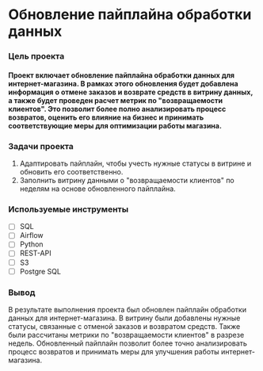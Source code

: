 # Обновление пайплайна обработки данных 

### Цель проекта

#### Проект включает обновление пайплайна обработки данных для интернет-магазина. В рамках этого обновления будет добавлена информация о отмене заказов и возврате средств в витрину данных, а также будет проведен расчет метрик по "возвращаемости клиентов". Это позволит более полно анализировать процесс возвратов, оценить его влияние на бизнес и принимать соответствующие меры для оптимизации работы магазина.

### Задачи проекта

1. Адаптировать пайплайн, чтобы учесть нужные статусы в витрине и обновить его соответственно.
2. Заполнить витрину данными о "возвращаемости клиентов" по неделям на основе обновленного пайплайна.

### Используемые инструменты

- [ ] SQL
- [ ] Airflow
- [ ] Python
- [ ] REST-API
- [ ] S3
- [ ] Postgre SQL

### Вывод

В результате выполнения проекта был обновлен пайплайн обработки данных для интернет-магазина. В витрину были добавлены нужные статусы, связанные с отменой заказов и возвратом средств. Также были рассчитаны метрики по "возвращаемости клиентов" в разрезе недель. Обновленный пайплайн позволит более точно анализировать процесс возвратов и принимать меры для улучшения работы интернет-магазина.
